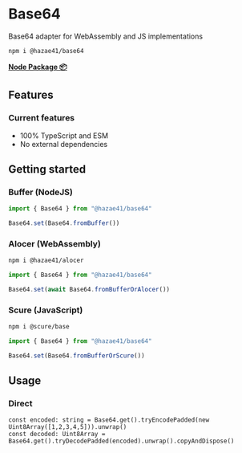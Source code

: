 # Base64

Base64 adapter for WebAssembly and JS implementations

```bash
npm i @hazae41/base64
```

[**Node Package 📦**](https://www.npmjs.com/package/@hazae41/base64)

## Features

### Current features
- 100% TypeScript and ESM
- No external dependencies

## Getting started

### Buffer (NodeJS)

```typescript
import { Base64 } from "@hazae41/base64"

Base64.set(Base64.fromBuffer())
```

### Alocer (WebAssembly)

```bash
npm i @hazae41/alocer
```

```typescript
import { Base64 } from "@hazae41/base64"

Base64.set(await Base64.fromBufferOrAlocer())
```

### Scure (JavaScript)

```bash
npm i @scure/base
```

```typescript
import { Base64 } from "@hazae41/base64"

Base64.set(Base64.fromBufferOrScure())
```

## Usage

### Direct

```tsx
const encoded: string = Base64.get().tryEncodePadded(new Uint8Array([1,2,3,4,5])).unwrap()
const decoded: Uint8Array = Base64.get().tryDecodePadded(encoded).unwrap().copyAndDispose()
```